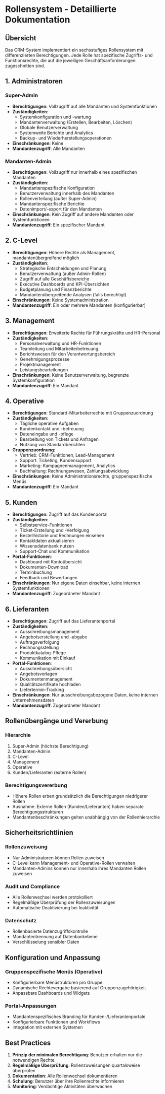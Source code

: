 # Rollensystem - Detaillierte Dokumentation

## Übersicht

Das CRM-System implementiert ein sechsstufiges Rollensystem mit differenzierten Berechtigungen. Jede Rolle hat spezifische Zugriffs- und Funktionsrechte, die auf die jeweiligen Geschäftsanforderungen zugeschnitten sind.

## 1. Administratoren

### Super-Admin
- **Berechtigungen**: Vollzugriff auf alle Mandanten und Systemfunktionen
- **Zuständigkeiten**:
  - Systemkonfiguration und -wartung
  - Mandantenverwaltung (Erstellen, Bearbeiten, Löschen)
  - Globale Benutzerverwaltung
  - Systemweite Berichte und Analytics
  - Backup- und Wiederherstellungsoperationen
- **Einschränkungen**: Keine
- **Mandantenzugriff**: Alle Mandanten

### Mandanten-Admin
- **Berechtigungen**: Vollzugriff nur innerhalb eines spezifischen Mandanten
- **Zuständigkeiten**:
  - Mandantenspezifische Konfiguration
  - Benutzerverwaltung innerhalb des Mandanten
  - Rollenverteilung (außer Super-Admin)
  - Mandantenspezifische Berichte
  - Datenimport/-export für den Mandanten
- **Einschränkungen**: Kein Zugriff auf andere Mandanten oder Systemfunktionen
- **Mandantenzugriff**: Ein spezifischer Mandant

## 2. C-Level

- **Berechtigungen**: Höhere Rechte als Management, mandantenübergreifend möglich
- **Zuständigkeiten**:
  - Strategische Entscheidungen und Planung
  - Benutzerverwaltung (außer Admin-Rollen)
  - Zugriff auf alle Geschäftsbereiche
  - Executive Dashboards und KPI-Übersichten
  - Budgetplanung und Finanzberichte
  - Mandantenübergreifende Analysen (falls berechtigt)
- **Einschränkungen**: Keine Systemadministration
- **Mandantenzugriff**: Ein oder mehrere Mandanten (konfigurierbar)

## 3. Management

- **Berechtigungen**: Erweiterte Rechte für Führungskräfte und HR-Personal
- **Zuständigkeiten**:
  - Personalverwaltung und HR-Funktionen
  - Teamleitung und Mitarbeiterbetreuung
  - Berichtswesen für den Verantwortungsbereich
  - Genehmigungsprozesse
  - Projektmanagement
  - Leistungsbeurteilungen
- **Einschränkungen**: Keine Benutzerverwaltung, begrenzte Systemkonfiguration
- **Mandantenzugriff**: Ein Mandant

## 4. Operative

- **Berechtigungen**: Standard-Mitarbeiterrechte mit Gruppenzuordnung
- **Zuständigkeiten**:
  - Tägliche operative Aufgaben
  - Kundenkontakt und -betreuung
  - Dateneingabe und -pflege
  - Bearbeitung von Tickets und Anfragen
  - Nutzung von Standardberichten
- **Gruppenzuordnung**: 
  - Vertrieb: CRM-Funktionen, Lead-Management
  - Support: Ticketing, Kundensupport
  - Marketing: Kampagnenmanagement, Analytics
  - Buchhaltung: Rechnungswesen, Zahlungsabwicklung
- **Einschränkungen**: Keine Administrationsrechte, gruppenspezifische Menüs
- **Mandantenzugriff**: Ein Mandant

## 5. Kunden

- **Berechtigungen**: Zugriff auf das Kundenportal
- **Zuständigkeiten**:
  - Selbstservice-Funktionen
  - Ticket-Erstellung und -Verfolgung
  - Bestellhistorie und Rechnungen einsehen
  - Kontaktdaten aktualisieren
  - Wissensdatenbank nutzen
  - Support-Chat und Kommunikation
- **Portal-Funktionen**:
  - Dashboard mit Kontoübersicht
  - Dokumenten-Download
  - Terminbuchung
  - Feedback und Bewertungen
- **Einschränkungen**: Nur eigene Daten einsehbar, keine internen Systemfunktionen
- **Mandantenzugriff**: Zugeordneter Mandant

## 6. Lieferanten

- **Berechtigungen**: Zugriff auf das Lieferantenportal
- **Zuständigkeiten**:
  - Ausschreibungsmanagement
  - Angebotserstellung und -abgabe
  - Auftragsverfolgung
  - Rechnungsstellung
  - Produktkatalog-Pflege
  - Kommunikation mit Einkauf
- **Portal-Funktionen**:
  - Ausschreibungsübersicht
  - Angebotsvorlagen
  - Dokumentenmanagement
  - Qualitätszertifikate hochladen
  - Liefertermin-Tracking
- **Einschränkungen**: Nur ausschreibungsbezogene Daten, keine internen Unternehmensdaten
- **Mandantenzugriff**: Zugeordneter Mandant

## Rollenübergänge und Vererbung

### Hierarchie
1. Super-Admin (höchste Berechtigung)
2. Mandanten-Admin
3. C-Level
4. Management
5. Operative
6. Kunden/Lieferanten (externe Rollen)

### Berechtigungsvererbung
- Höhere Rollen erben grundsätzlich die Berechtigungen niedrigerer Rollen
- Ausnahme: Externe Rollen (Kunden/Lieferanten) haben separate Berechtigungsstrukturen
- Mandantenbeschränkungen gelten unabhängig von der Rollenhierarchie

## Sicherheitsrichtlinien

### Rollenzuweisung
- Nur Administratoren können Rollen zuweisen
- C-Level kann Management- und Operative-Rollen verwalten
- Mandanten-Admins können nur innerhalb ihres Mandanten Rollen zuweisen

### Audit und Compliance
- Alle Rollenwechsel werden protokolliert
- Regelmäßige Überprüfung der Rollenzuweisungen
- Automatische Deaktivierung bei Inaktivität

### Datenschutz
- Rollenbasierte Datenzugriffskontrolle
- Mandantentrennung auf Datenbankebene
- Verschlüsselung sensibler Daten

## Konfiguration und Anpassung

### Gruppenspezifische Menüs (Operative)
- Konfigurierbare Menüstrukturen pro Gruppe
- Dynamische Rechtevergabe basierend auf Gruppenzugehörigkeit
- Anpassbare Dashboards und Widgets

### Portal-Anpassungen
- Mandantenspezifisches Branding für Kunden-/Lieferantenportale
- Konfigurierbare Funktionen und Workflows
- Integration mit externen Systemen

## Best Practices

1. **Prinzip der minimalen Berechtigung**: Benutzer erhalten nur die notwendigen Rechte
2. **Regelmäßige Überprüfung**: Rollenzuweisungen quartalsweise überprüfen
3. **Dokumentation**: Alle Rollenwechsel dokumentieren
4. **Schulung**: Benutzer über ihre Rollenrechte informieren
5. **Monitoring**: Verdächtige Aktivitäten überwachen